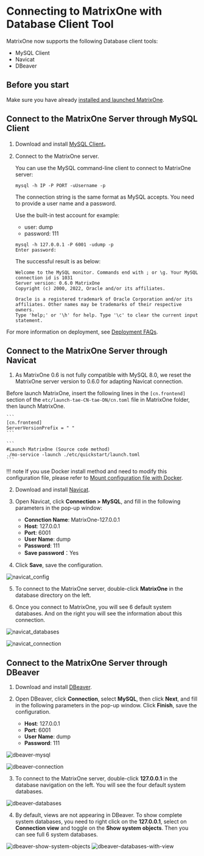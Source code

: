 # Connecting to MatrixOne with Database Client Tool

MatrixOne now supports the following Database client tools:

- MySQL Client
- Navicat
- DBeaver

## Before you start

Make sure you have already [installed and launched MatrixOne](../../Get-Started/install-standalone-matrixone.md).

## Connect to the MatrixOne Server through MySQL Client

1. Download and install [MySQL Client](https://dev.mysql.com/downloads/installer/)。

2. Connect to the MatrixOne server.

    You can use the MySQL command-line client to connect to MatrixOne server:

    ```
    mysql -h IP -P PORT -uUsername -p
    ```

    The connection string is the same format as MySQL accepts. You need to provide a user name and a password.

    Use the built-in test account for example:

    - user: dump
    - password: 111

    ```
    mysql -h 127.0.0.1 -P 6001 -udump -p
    Enter password:
    ```

    The successful result is as below:

    ```
    Welcome to the MySQL monitor. Commands end with ; or \g. Your MySQL connection id is 1031
    Server version: 0.6.0 MatrixOne
    Copyright (c) 2000, 2022, Oracle and/or its affiliates.

    Oracle is a registered trademark of Oracle Corporation and/or its affiliates. Other names may be trademarks of their respective owners.
    Type 'help;' or '\h' for help. Type '\c' to clear the current input statement.
    ```

For more information on deployment, see [Deployment FAQs](../../FAQs/deployment-faqs.md).

## Connect to the MatrixOne Server through Navicat

1. As MatrixOne 0.6 is not fully compatible with MySQL 8.0, we reset the MatrixOne server version to 0.6.0 for adapting Navicat connection.

Before launch MatrixOne, insert the following lines in the `[cn.frontend]` section of the `etc/launch-tae-CN-tae-DN/cn.toml` file in MatrixOne folder, then launch MatrixOne. 

    ```
    [cn.frontend]
    ServerVersionPrefix = " "
    ```

    ```
    #Launch MatrixOne (Source code method)
    ./mo-service -launch ./etc/quickstart/launch.toml
    ```

!!! note
    If you use Docker install method and need to modify this configuration file, please refer to [Mount configuration file with Docker](../../Maintain/mount-data-by-docker.md).

2. Download and install [Navicat](https://www.navicat.com/en/products).

3. Open Navicat, click **Connection > MySQL**, and fill in the following parameters in the pop-up window:

    - **Connction Name**: MatrixOne-127.0.0.1
    - **Host**: 127.0.0.1
    - **Port**: 6001
    - **User Name**: dump
    - **Password**: 111
    - **Save password**：Yes

4. Click **Save**, save the configuration.

![navicat_config](https://github.com/matrixorigin/artwork/blob/main/docs/develop/navicat-config.png?raw=true)

5. To connect to the MatrixOne server, double-click **MatrixOne** in the database directory on the left. 

6. Once you connect to MatrixOne, you will see 6 default system databases. And on the right you will see the information about this connection.

![navicat_databases](https://github.com/matrixorigin/artwork/blob/main/docs/develop/navicat-databases.png?raw=true)

![navicat_connection](https://github.com/matrixorigin/artwork/blob/main/docs/develop/navicat-connection.png?raw=true)

## Connect to the MatrixOne Server through DBeaver

1. Download and install [DBeaver](https://dbeaver.io/download/).

2. Open DBeaver, click **Connection**, select **MySQL**, then click **Next**, and fill in the following parameters in the pop-up window. Click **Finish**, save the configuration.

    - **Host**: 127.0.0.1
    - **Port**: 6001
    - **User Name**: dump
    - **Password**: 111

![dbeaver-mysql](https://github.com/matrixorigin/artwork/blob/main/docs/develop/dbeaver-mysql.png?raw=true)

![dbeaver-connection](https://github.com/matrixorigin/artwork/blob/main/docs/develop/dbeaver-connection.png?raw=true)

3. To connect to the MatrixOne server, double-click **127.0.0.1** in the database navigation on the left. You will see the four default system databases. 

![dbeaver-databases](https://github.com/matrixorigin/artwork/blob/main/docs/develop/dbeaver-databases.png?raw=true)

4. By default, views are not appearing in DBeaver. To show complete system databases, you need to right click on the **127.0.0.1**, select on **Connection view** and toggle on the **Show system objects**. Then you can see full 6 system databases.

![dbeaver-show-system-objects](https://github.com/matrixorigin/artwork/blob/main/docs/develop/show-system-objects.png?raw=true)
![dbeaver-databases-with-view](https://github.com/matrixorigin/artwork/blob/main/docs/develop/dbeaver-databases-with-view.png?raw=true)
